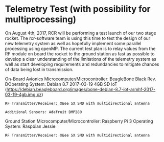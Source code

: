 # Telemetry Test (with possibility for multiprocessing)

On August 4th, 2017, RCR will be performing a test launch of our two stage rocket.  The rcr-software team is using this time to test the design of our new telemetry system as well as hopefully implement some parallel processing using openMP.  The current test plan is to relay values from the RF module on board the rocket to the ground station as fast as possible to develop a clear understanding of the limitations of the telemetry system as well as start developing requirements and redundancies to mitigate chances of data being lost in transmission.

On-Board Avionics
    Microcomputer/Microcontroller: BeagleBone Black Rev. DOperating System: Debian 8.7 2017-03-19 4GB SD IoT (https://debian.beagleboard.org/images/bone-debian-8.7-iot-armhf-2017-03-19-4gb.img.xz)

    RF Transmitter/Receiver: XBee SX SMD with multidirectional antenna

    Additional Sensors: Adafruit BMP280

Ground Station
    Microcomputer/Microcontroller: Raspberry Pi 3
    Operating System: Raspbian Jessie

    RF Transmitter/Receiver: XBee SX SMD with multidirectional antenna
